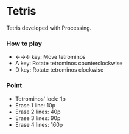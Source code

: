 # Tetris
Tetris developed with Processing.

### How to play
- ←→↓ key: Move tetrominos
- A key: Rotate tetrominos counterclockwise
- D key: Rotate tetrominos clockwise

### Point
- Tetrominos' lock: 1p
- Erase 1 line: 10p
- Erase 2 lines: 40p
- Erase 3 lines: 90p
- Erase 4 lines: 160p
